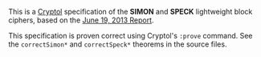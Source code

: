 This is a [Cryptol](http://corp.galois.com/cryptol/) specification of the 
**SIMON** and **SPECK** lightweight block ciphers, based on the
[June 19, 2013 Report](http://eprint.iacr.org/2013/404).

This specification is proven correct using Cryptol's `:prove` command.
See the `correctSimon*` and `correctSpeck*` theorems in the source files.
